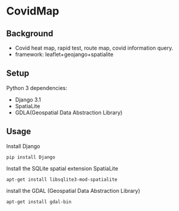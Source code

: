 # CovidMap

## Background
- Covid heat map, rapid test, route map, covid information query.
- framework: leaflet+geojango+spatialite

## Setup
Python 3 dependencies:
- Django 3.1
- SpatiaLite
- GDLA(Geospatial Data Abstraction Library)

## Usage
Install Django
```
pip install Django
```

Install the SQLite spatial extension SpatiaLite
```
apt-get install libsqlite3-mod-spatialite
```

install the GDAL (Geospatial Data Abstraction Library) 
```
apt-get install gdal-bin
```
